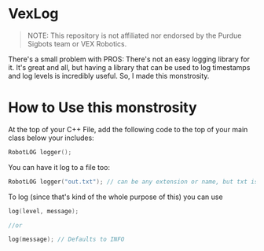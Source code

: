 # VexLog

> NOTE: This repository is not affiliated nor endorsed by the Purdue Sigbots team or VEX Robotics. 

There's a small problem with PROS: There's not an easy logging library for it. It's great and all, but having a library that can be used to log timestamps and log levels is incredibly useful. So, I made this monstrosity. 

# How to Use this monstrosity
At the top of your C++ File, add the following code to the top of your main class below your includes:

```cpp
RobotLOG logger();
```

You can have it log to a file too:

```cpp
RobotLOG logger("out.txt"); // can be any extension or name, but txt is convenient
```

To log (since that's kind of the whole purpose of this) you can use 
```cpp
log(level, message);

//or

log(message); // Defaults to INFO
```

